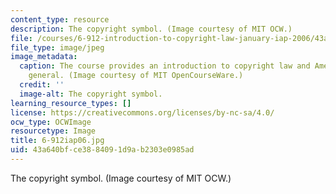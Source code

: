 ```yaml
---
content_type: resource
description: The copyright symbol. (Image courtesy of MIT OCW.)
file: /courses/6-912-introduction-to-copyright-law-january-iap-2006/43a640bfce3884091d9ab2303e0985ad_6-912iap06.jpg
file_type: image/jpeg
image_metadata:
  caption: The course provides an introduction to copyright law and American law in
    general. (Image courtesy of MIT OpenCourseWare.)
  credit: ''
  image-alt: The copyright symbol.
learning_resource_types: []
license: https://creativecommons.org/licenses/by-nc-sa/4.0/
ocw_type: OCWImage
resourcetype: Image
title: 6-912iap06.jpg
uid: 43a640bf-ce38-8409-1d9a-b2303e0985ad
---
```

The copyright symbol. (Image courtesy of MIT OCW.)